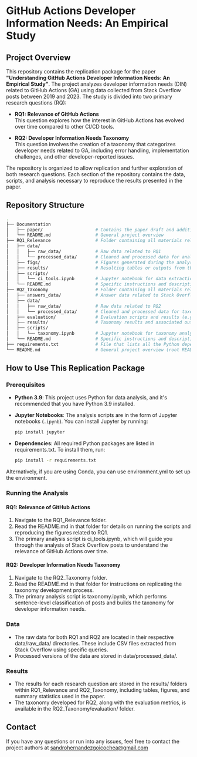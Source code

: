 # GitHub Actions Developer Information Needs: An Empirical Study

## Project Overview

This repository contains the replication package for the paper **"Understanding GitHub Actions Developer Information Needs: An Empirical Study"**. The project analyzes developer information needs (DIN) related to GitHub Actions (GA) using data collected from Stack Overflow posts between 2019 and 2023. The study is divided into two primary research questions (RQ):

- **RQ1: Relevance of GitHub Actions**  
  This question explores how the interest in GitHub Actions has evolved over time compared to other CI/CD tools.
  
- **RQ2: Developer Information Needs Taxonomy**  
  This question involves the creation of a taxonomy that categorizes developer needs related to GA, including error handling, implementation challenges, and other developer-reported issues.

The repository is organized to allow replication and further exploration of both research questions. Each section of the repository contains the data, scripts, and analysis necessary to reproduce the results presented in the paper.

## Repository Structure

```bash
.
├── Documentation
│   ├── paper/                    # Contains the paper draft and additional references
│   └── README.md                 # General project overview
├── RQ1_Relevance                 # Folder containing all materials related to RQ1
│   ├── data/
│   │   ├── raw_data/             # Raw data related to RQ1
│   │   └── processed_data/       # Cleaned and processed data for analysis
│   ├── figs/                     # Figures generated during the analysis
│   ├── results/                  # Resulting tables or outputs from the analysis
│   ├── scripts/
│   │   └── ci_tools.ipynb        # Jupyter notebook for data extraction and analysis for RQ1
│   └── README.md                 # Specific instructions and description for RQ1
├── RQ2_Taxonomy                  # Folder containing all materials related to RQ2
│   ├── answers_data/             # Answer data related to Stack Overflow posts
│   ├── data/
│   │   ├── raw_data/             # Raw data related to RQ2
│   │   └── processed_data/       # Cleaned and processed data for taxonomy creation
│   ├── evaluation/               # Evaluation scripts and results (e.g., classification metrics)
│   ├── results/                  # Taxonomy results and associated outputs
│   ├── scripts/
│   │   └── taxonomy.ipynb        # Jupyter notebook for taxonomy analysis
│   └── README.md                 # Specific instructions and description for RQ2
├── requirements.txt              # File that lists all the Python dependencies for the project
└── README.md                     # General project overview (root README)
```

## How to Use This Replication Package

### Prerequisites
- **Python 3.9**: This project uses Python for data analysis, and it's recommended that you have Python 3.9 installed.

- **Jupyter Notebooks**: The analysis scripts are in the form of Jupyter notebooks (`.ipynb`). You can install Jupyter by running:
  ```bash
  pip install jupyter
  ```

- **Dependencies**: All required Python packages are listed in requirements.txt. To install them, run:

    ```bash
    pip install -r requirements.txt
    ```

Alternatively, if you are using Conda, you can use environment.yml to set up the environment.

### Running the Analysis

#### RQ1: Relevance of GitHub Actions

1. Navigate to the RQ1_Relevance folder.
2. Read the README.md in that folder for details on running the scripts and reproducing the figures related to RQ1.
3. The primary analysis script is ci_tools.ipynb, which will guide you through the analysis of Stack Overflow posts to understand the relevance of GitHub Actions over time.

#### RQ2: Developer Information Needs Taxonomy

1. Navigate to the RQ2_Taxonomy folder.
2. Read the README.md in that folder for instructions on replicating the taxonomy development process.
3. The primary analysis script is taxonomy.ipynb, which performs sentence-level classification of posts and builds the taxonomy for developer information needs.

### Data

- The raw data for both RQ1 and RQ2 are located in their respective data/raw_data/ directories. These include CSV files extracted from Stack Overflow using specific queries.
- Processed versions of the data are stored in data/processed_data/.

### Results

- The results for each research question are stored in the results/ folders within RQ1_Relevance and RQ2_Taxonomy, including tables, figures, and summary statistics used in the paper.
- The taxonomy developed for RQ2, along with the evaluation metrics, is available in the RQ2_Taxonomy/evaluation/ folder.

## Contact
If you have any questions or run into any issues, feel free to contact the project authors at sandrohernandezgoicochea@gmail.com